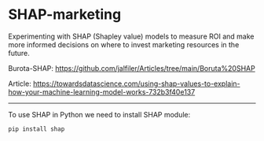 # SHAP-marketing

Experimenting with SHAP (Shapley value) models to measure ROI and make more informed decisions on where to invest marketing resources in the future.


Burota-SHAP: https://github.com/jalfiler/Articles/tree/main/Boruta%20SHAP

Article: https://towardsdatascience.com/using-shap-values-to-explain-how-your-machine-learning-model-works-732b3f40e137 


---
To use SHAP in Python we need to install SHAP module:

```
pip install shap
```

